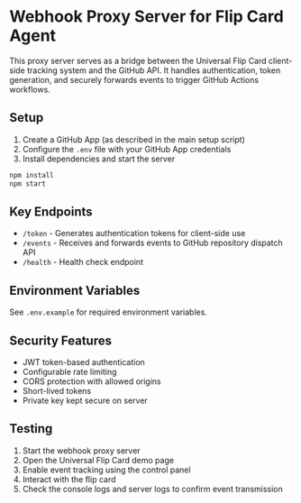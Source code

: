 # Webhook Proxy Server for Flip Card Agent

This proxy server serves as a bridge between the Universal Flip Card client-side tracking system and the GitHub API. It handles authentication, token generation, and securely forwards events to trigger GitHub Actions workflows.

## Setup

1. Create a GitHub App (as described in the main setup script)
2. Configure the `.env` file with your GitHub App credentials
3. Install dependencies and start the server

```bash
npm install
npm start
```

## Key Endpoints

- `/token` - Generates authentication tokens for client-side use
- `/events` - Receives and forwards events to GitHub repository dispatch API
- `/health` - Health check endpoint

## Environment Variables

See `.env.example` for required environment variables.

## Security Features

- JWT token-based authentication
- Configurable rate limiting
- CORS protection with allowed origins
- Short-lived tokens
- Private key kept secure on server

## Testing

1. Start the webhook proxy server
2. Open the Universal Flip Card demo page
3. Enable event tracking using the control panel
4. Interact with the flip card
5. Check the console logs and server logs to confirm event transmission